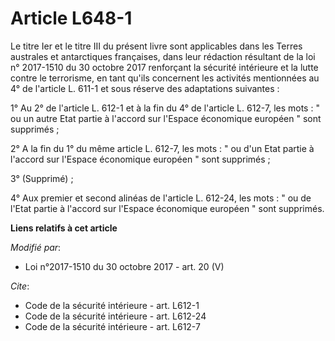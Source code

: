 # Article L648-1

Le titre Ier et le titre III du présent livre sont applicables dans les Terres australes et antarctiques françaises, dans
leur rédaction résultant de la loi n° 2017-1510 du 30 octobre 2017 renforçant la sécurité intérieure et la lutte contre le
terrorisme, en tant qu'ils concernent les activités mentionnées au 4° de l'article L. 611-1 et sous réserve des adaptations
suivantes :

1° Au 2° de l'article L. 612-1 et à la fin du 4° de l'article L. 612-7, les mots : " ou un autre Etat partie à l'accord sur
l'Espace économique européen " sont supprimés ;

2° A la fin du 1° du même article L. 612-7, les mots : " ou d'un Etat partie à l'accord sur l'Espace économique européen "
sont supprimés ;

3° (Supprimé) ;

4° Aux premier et second alinéas de l'article L. 612-24, les mots : " ou de l'Etat partie à l'accord sur l'Espace économique
européen " sont supprimés.

**Liens relatifs à cet article**

_Modifié par_:

  - Loi n°2017-1510 du 30 octobre 2017 - art. 20 (V)

_Cite_:

  - Code de la sécurité intérieure - art. L612-1
  - Code de la sécurité intérieure - art. L612-24
  - Code de la sécurité intérieure - art. L612-7
